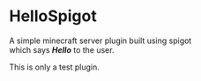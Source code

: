 HelloSpigot
====
A simple minecraft server plugin built using spigot  
which says **_Hello_** to the user.  

This is only a test plugin.